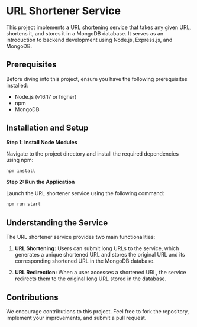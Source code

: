 # URL Shortener Service

This project implements a URL shortening service that takes any given URL, shortens it, and stores it in a MongoDB database. It serves as an introduction to backend development using Node.js, Express.js, and MongoDB.

## Prerequisites

Before diving into this project, ensure you have the following prerequisites installed:

- Node.js (v16.17 or higher)
- npm
- MongoDB

## Installation and Setup

**Step 1: Install Node Modules**

Navigate to the project directory and install the required dependencies using npm:

```bash
npm install
```

**Step 2: Run the Application**

Launch the URL shortener service using the following command:

```bash
npm run start
```

## Understanding the Service

The URL shortener service provides two main functionalities:

1. **URL Shortening:** Users can submit long URLs to the service, which generates a unique shortened URL and stores the original URL and its corresponding shortened URL in the MongoDB database.

2. **URL Redirection:** When a user accesses a shortened URL, the service redirects them to the original long URL stored in the database.

## Contributions

We encourage contributions to this project. Feel free to fork the repository, implement your improvements, and submit a pull request.
